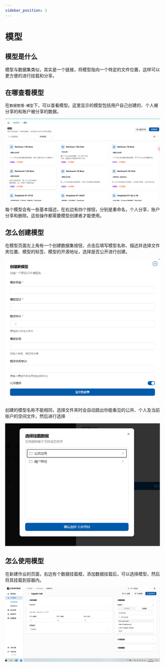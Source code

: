 ```yaml
---
sidebar_position: 3 
---
```


# 模型

## 模型是什么

模型与数据集类似，其实是一个链接，将模型指向一个特定的文件位置，这样可以更方便的进行挂载和分享。

## 在哪查看模型

在`数据管理-模型`下，可以查看模型。这里显示的模型包括用户自己创建的、个人被分享的和账户被分享的数据。

![model](./img/model.png)

每个模型会有一些基本描述，在右边有四个按钮，分别是重命名，个人分享，账户分享和删除。这些操作都需要模型创建者才能使用。

## 怎么创建模型

在模型页面左上角有一个创建数据集按钮，点击后填写模型名称、描述并选择文件夹位置、模型的标签、模型的开源地址，选择是否公开进行创建。

![model-create](./img/model-create.png)

创建的模型名称不能相同，选择文件夹时会自动跳出你能看见的公共、个人及当前账户的空间文件，然后进行选择

![alt text](img/select-file.png)

## 怎么使用模型

在新建作业的页面，右边有个数据挂载框，添加数据挂载后，可以选择模型，然后将其挂载到容器内。

![alt text](img/mount.png)
